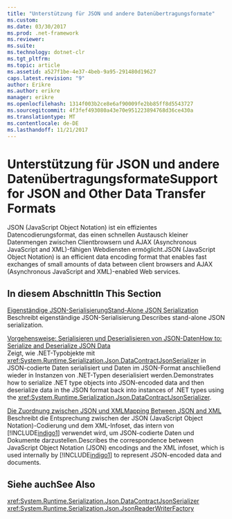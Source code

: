 ```yaml
---
title: "Unterstützung für JSON und andere Datenübertragungsformate"
ms.custom: 
ms.date: 03/30/2017
ms.prod: .net-framework
ms.reviewer: 
ms.suite: 
ms.technology: dotnet-clr
ms.tgt_pltfrm: 
ms.topic: article
ms.assetid: a527f1be-4e37-4beb-9a95-291480d19627
caps.latest.revision: "9"
author: Erikre
ms.author: erikre
manager: erikre
ms.openlocfilehash: 1314f003b2ce8e6af90009fe2bb85ff8d5543727
ms.sourcegitcommit: 4f3fef493080a43e70e951223894768d36ce430a
ms.translationtype: MT
ms.contentlocale: de-DE
ms.lasthandoff: 11/21/2017
---
```

# <a name="support-for-json-and-other-data-transfer-formats"></a><span data-ttu-id="7288d-102">Unterstützung für JSON und andere Datenübertragungsformate</span><span class="sxs-lookup"><span data-stu-id="7288d-102">Support for JSON and Other Data Transfer Formats</span></span>
<span data-ttu-id="7288d-103">JSON (JavaScript Object Notation) ist ein effizientes Datencodierungsformat, das einen schnellen Austausch kleiner Datenmengen zwischen Clientbrowsern und AJAX (Asynchronous JavaScript and XML)-fähigen Webdiensten ermöglicht.</span><span class="sxs-lookup"><span data-stu-id="7288d-103">JSON (JavaScript Object Notation) is an efficient data encoding format that enables fast exchanges of small amounts of data between client browsers and AJAX (Asynchronous JavaScript and XML)-enabled Web services.</span></span>  
  
## <a name="in-this-section"></a><span data-ttu-id="7288d-104">In diesem Abschnitt</span><span class="sxs-lookup"><span data-stu-id="7288d-104">In This Section</span></span>  
 [<span data-ttu-id="7288d-105">Eigenständige JSON-Serialisierung</span><span class="sxs-lookup"><span data-stu-id="7288d-105">Stand-Alone JSON Serialization</span></span>](../../../../docs/framework/wcf/feature-details/stand-alone-json-serialization.md)  
 <span data-ttu-id="7288d-106">Beschreibt eigenständige JSON-Serialisierung.</span><span class="sxs-lookup"><span data-stu-id="7288d-106">Describes stand-alone JSON serialization.</span></span>  
  
 [<span data-ttu-id="7288d-107">Vorgehensweise: Serialisieren und Deserialisieren von JSON-Daten</span><span class="sxs-lookup"><span data-stu-id="7288d-107">How to: Serialize and Deserialize JSON Data</span></span>](../../../../docs/framework/wcf/feature-details/how-to-serialize-and-deserialize-json-data.md)  
 <span data-ttu-id="7288d-108">Zeigt, wie .NET-Typobjekte mit <xref:System.Runtime.Serialization.Json.DataContractJsonSerializer> in JSON-codierte Daten serialisiert und Daten im JSON-Format anschließend wieder in Instanzen von .NET-Typen deserialisiert werden.</span><span class="sxs-lookup"><span data-stu-id="7288d-108">Demonstrates how to serialize .NET type objects into JSON-encoded data and then deserialize data in the JSON format back into instances of .NET types using the <xref:System.Runtime.Serialization.Json.DataContractJsonSerializer>.</span></span>  
  
 [<span data-ttu-id="7288d-109">Die Zuordnung zwischen JSON und XML</span><span class="sxs-lookup"><span data-stu-id="7288d-109">Mapping Between JSON and XML</span></span>](../../../../docs/framework/wcf/feature-details/mapping-between-json-and-xml.md)  
 <span data-ttu-id="7288d-110">Beschreibt die Entsprechung zwischen der JSON (JavaScript Object Notation)-Codierung und dem XML-Infoset, das intern von [!INCLUDE[indigo1](../../../../includes/indigo1-md.md)] verwendet wird, um JSON-codierte Daten und Dokumente darzustellen.</span><span class="sxs-lookup"><span data-stu-id="7288d-110">Describes the correspondence between JavaScript Object Notation (JSON) encodings and the XML infoset, which is used internally by [!INCLUDE[indigo1](../../../../includes/indigo1-md.md)] to represent JSON-encoded data and documents.</span></span>  
  
## <a name="see-also"></a><span data-ttu-id="7288d-111">Siehe auch</span><span class="sxs-lookup"><span data-stu-id="7288d-111">See Also</span></span>  
 <xref:System.Runtime.Serialization.Json.DataContractJsonSerializer>  
 <xref:System.Runtime.Serialization.Json.JsonReaderWriterFactory>
